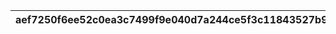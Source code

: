 |aef7250f6ee52c0ea3c7499f9e040d7a244ce5f3c11843527b9dd5ea2043d92b|00beb357056a6cb8e27cae1a0e5f1bbdd1a166fdfa55e16626885fc7632beeea|0fa14f01025258a7afad2e3c02d79ce54eab7a0127403c891d8aabf9a5c7e726|fad6bb666bcb4d0db52d7cb15027685bb727c27f83c640af0989668b818f1159|49ef129d605cc927dec700be172ad0bb02fcd846f78ccc8f0c3b42b9d67213ca|91c320ac11ef088babb0e02388f94ae0010268858ac11a717ad24df9fd75e116|e78f3a052686a5eeeac6e6ce28068ba6b951b9836c59ae6fe973250a0d5cb633|792d1a6339ce581017113a1a8b08d5f3a41147f139972566ecf9f260f6490c11|c232b2c98114da0dd692587da8da1cfbe3101bbe44304ede8f2ec861a894e23a|55f0db83e0b6c818ddaa3f363b24813e7233a7be587bdf55745d93d82cd2fda5|
| --- | --- | --- | --- | --- | --- | --- | --- | --- | --- |
